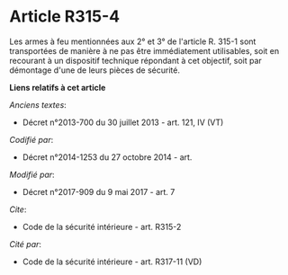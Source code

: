 # Article R315-4

Les armes à feu mentionnées aux 2° et 3° de l'article R. 315-1 sont transportées de manière à ne pas être immédiatement
utilisables, soit en recourant à un dispositif technique répondant à cet objectif, soit par démontage d'une de leurs pièces
de sécurité.

**Liens relatifs à cet article**

_Anciens textes_:

  - Décret n°2013-700 du 30 juillet 2013 - art. 121, IV (VT)

_Codifié par_:

  - Décret n°2014-1253 du 27 octobre 2014 - art.

_Modifié par_:

  - Décret n°2017-909 du 9 mai 2017 - art. 7

_Cite_:

  - Code de la sécurité intérieure - art. R315-2

_Cité par_:

  - Code de la sécurité intérieure - art. R317-11 (VD)
